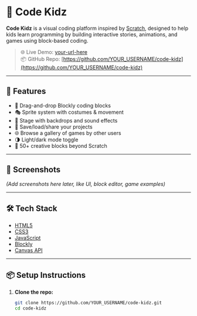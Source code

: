 # 🧒 Code Kidz

**Code Kidz** is a visual coding platform inspired by [Scratch](https://scratch.mit.edu/), designed to help kids learn programming by building interactive stories, animations, and games using block-based coding.

> 🌐 Live Demo: [your-url-here](#)  
> 📦 GitHub Repo: [https://github.com/YOUR_USERNAME/code-kidz](https://github.com/YOUR_USERNAME/code-kidz)

---

## 🚀 Features

- 🧱 Drag-and-drop Blockly coding blocks
- 🎭 Sprite system with costumes & movement
- 🎨 Stage with backdrops and sound effects
- 💾 Save/load/share your projects
- 🌐 Browse a gallery of games by other users
- 🌗 Light/dark mode toggle
- 🧩 50+ creative blocks beyond Scratch

---

## 📸 Screenshots

*(Add screenshots here later, like UI, block editor, game examples)*

---

## 🛠️ Tech Stack

- [HTML5](https://developer.mozilla.org/en-US/docs/Web/HTML)
- [CSS3](https://developer.mozilla.org/en-US/docs/Web/CSS)
- [JavaScript](https://developer.mozilla.org/en-US/docs/Web/JavaScript)
- [Blockly](https://developers.google.com/blockly)
- [Canvas API](https://developer.mozilla.org/en-US/docs/Web/API/Canvas_API)

---

## 📦 Setup Instructions

1. **Clone the repo:**

   ```bash
   git clone https://github.com/YOUR_USERNAME/code-kidz.git
   cd code-kidz
